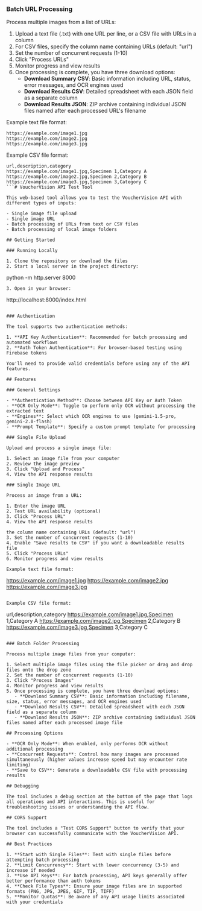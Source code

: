 ### Batch URL Processing

Process multiple images from a list of URLs:

1. Upload a text file (.txt) with one URL per line, or a CSV file with URLs in a column
2. For CSV files, specify the column name containing URLs (default: "url")
3. Set the number of concurrent requests (1-10)
4. Click "Process URLs"
5. Monitor progress and view results
6. Once processing is complete, you have three download options:
   - **Download Summary CSV**: Basic information including URL, status, error messages, and OCR engines used
   - **Download Results CSV**: Detailed spreadsheet with each JSON field as a separate column
   - **Download Results JSON**: ZIP archive containing individual JSON files named after each processed URL's filename

Example text file format:
```
https://example.com/image1.jpg
https://example.com/image2.jpg
https://example.com/image3.jpg
```

Example CSV file format:
```
url,description,category
https://example.com/image1.jpg,Specimen 1,Category A
https://example.com/image2.jpg,Specimen 2,Category B
https://example.com/image3.jpg,Specimen 3,Category C
```# VoucherVision API Test Tool

This web-based tool allows you to test the VoucherVision API with different types of inputs:

- Single image file upload
- Single image URL
- Batch processing of URLs from text or CSV files
- Batch processing of local image folders

## Getting Started

### Running Locally

1. Clone the repository or download the files
2. Start a local server in the project directory:
   ```
   python -m http.server 8000
   ```
3. Open in your browser:
   ```
   http://localhost:8000/index.html
   ```

### Authentication

The tool supports two authentication methods:

1. **API Key Authentication**: Recommended for batch processing and automated workflows
2. **Auth Token Authentication**: For browser-based testing using Firebase tokens

You'll need to provide valid credentials before using any of the API features.

## Features

### General Settings

- **Authentication Method**: Choose between API Key or Auth Token
- **OCR Only Mode**: Toggle to perform only OCR without processing the extracted text
- **Engines**: Select which OCR engines to use (gemini-1.5-pro, gemini-2.0-flash)
- **Prompt Template**: Specify a custom prompt template for processing

### Single File Upload

Upload and process a single image file:

1. Select an image file from your computer
2. Review the image preview
3. Click "Upload and Process"
4. View the API response results

### Single Image URL

Process an image from a URL:

1. Enter the image URL
2. Test URL availability (optional)
3. Click "Process URL"
4. View the API response results

 the column name containing URLs (default: "url")
3. Set the number of concurrent requests (1-10)
4. Enable "Save results to CSV" if you want a downloadable results file
5. Click "Process URLs"
6. Monitor progress and view results

Example text file format:
```
https://example.com/image1.jpg
https://example.com/image2.jpg
https://example.com/image3.jpg
```

Example CSV file format:
```
url,description,category
https://example.com/image1.jpg,Specimen 1,Category A
https://example.com/image2.jpg,Specimen 2,Category B
https://example.com/image3.jpg,Specimen 3,Category C
```

### Batch Folder Processing

Process multiple image files from your computer:

1. Select multiple image files using the file picker or drag and drop files onto the drop zone
2. Set the number of concurrent requests (1-10)
3. Click "Process Images"
4. Monitor progress and view results
5. Once processing is complete, you have three download options:
   - **Download Summary CSV**: Basic information including filename, size, status, error messages, and OCR engines used
   - **Download Results CSV**: Detailed spreadsheet with each JSON field as a separate column
   - **Download Results JSON**: ZIP archive containing individual JSON files named after each processed image file

## Processing Options

- **OCR Only Mode**: When enabled, only performs OCR without additional processing
- **Concurrent Requests**: Control how many images are processed simultaneously (higher values increase speed but may encounter rate limiting)
- **Save to CSV**: Generate a downloadable CSV file with processing results

## Debugging

The tool includes a debug section at the bottom of the page that logs all operations and API interactions. This is useful for troubleshooting issues or understanding the API flow.

## CORS Support

The tool includes a "Test CORS Support" button to verify that your browser can successfully communicate with the VoucherVision API.

## Best Practices

1. **Start with Single Files**: Test with single files before attempting batch processing
2. **Limit Concurrency**: Start with lower concurrency (3-5) and increase if needed
3. **Use API Keys**: For batch processing, API keys generally offer better performance than auth tokens
4. **Check File Types**: Ensure your image files are in supported formats (PNG, JPG, JPEG, GIF, TIF, TIFF)
5. **Monitor Quotas**: Be aware of any API usage limits associated with your credentials